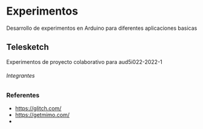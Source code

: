 <h1> Experimentos </h1>
<p>Desarrollo de experimentos en Arduino para diferentes aplicaciones basicas</p>

<h2> Telesketch </h2>
<p>Experimentos de proyecto colaborativo para aud5i022-2022-1 </br>
<h6> Integrantes </h6>
</p>

### Referentes ###
- https://glitch.com/
- https://getmimo.com/
- 
